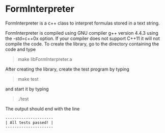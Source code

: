 # FormInterpreter

FormInterpreter is a c\+\+ class to interpret formulas stored in a text string.

FormInterpreter is compiled using GNU compiler g\+\+ version 4.4.3 using the \-std=c\+\+0x
option. If your compiler does not support C\+\+11 it will not compile the code.
To create the library, go to the directory containing the code and type

> make libFormInterpreter.a

After creating the library, create the test program by typing

> make test

and start it by typing

> ./test

The output should end with the line

```
---------------------
| All tests passed! |
---------------------
```
